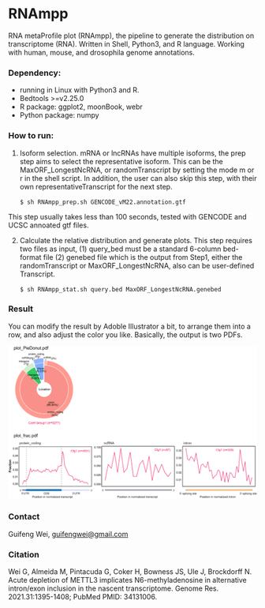 # RNAmpp
RNA metaProfile plot (RNAmpp), the pipeline to generate the distribution on transcriptome (RNA). Written in Shell, Python3, and R language. Working with human, mouse, and drosophila genome annotations.

### Dependency:
* running in Linux with Python3 and R.
* Bedtools >=v2.25.0
* R package: ggplot2, moonBook, webr
* Python package: numpy

### How to run:

1. Isoform selection. 
   mRNA or lncRNAs have multiple isoforms, the prep step aims to select the representative isoform. This can be the MaxORF_LongestNcRNA, or randomTranscript by setting the mode m or r in the shell script. In addition, the user can also skip this step, with their own representativeTranscript for the next step.
   ```
   $ sh RNAmpp_prep.sh GENCODE_vM22.annotation.gtf
   ```
  This step usually takes less than 100 seconds, tested with GENCODE and UCSC annoated gtf files.
  
 2. Calculate the relative distribution and generate plots.
    This step requires two files as input, (1) query_bed must be a standard 6-column bed-format file (2) genebed file which is the output from Step1, either the randomTranscript or MaxORF_LongestNcRNA, also can be user-defined Transcript.
    ```
    $ sh RNAmpp_stat.sh query.bed MaxORF_LongestNcRNA.genebed
    ```
 
 ### Result
 You can modify the result by Adoble Illustrator a bit, to arrange them into a row, and also adjust the color you like. Basically, the output is two PDFs.
 
 ![image](https://github.com/guifengwei/RNAmpp/blob/master/RNAmpp.jpg)
 
 ### Contact
Guifeng Wei, guifengwei@gmail.com
 
 
 ### Citation
 
Wei G, Almeida M, Pintacuda G, Coker H, Bowness JS, Ule J, Brockdorff N. Acute depletion of METTL3 implicates N6-methyladenosine in alternative intron/exon inclusion in the nascent transcriptome. Genome Res. 2021.31:1395-1408; PubMed PMID: 34131006.
 
 
